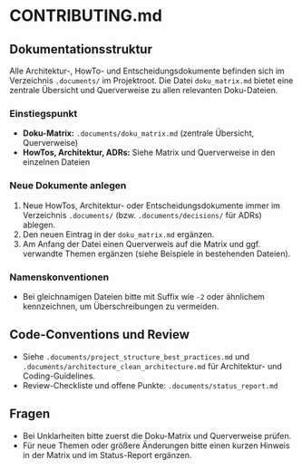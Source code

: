 # CONTRIBUTING.md

## Dokumentationsstruktur

Alle Architektur-, HowTo- und Entscheidungsdokumente befinden sich im Verzeichnis `.documents/` im Projektroot. Die Datei `doku_matrix.md` bietet eine zentrale Übersicht und Querverweise zu allen relevanten Doku-Dateien.

### Einstiegspunkt
- **Doku-Matrix:** `.documents/doku_matrix.md` (zentrale Übersicht, Querverweise)
- **HowTos, Architektur, ADRs:** Siehe Matrix und Querverweise in den einzelnen Dateien

### Neue Dokumente anlegen
1. Neue HowTos, Architektur- oder Entscheidungsdokumente immer im Verzeichnis `.documents/` (bzw. `.documents/decisions/` für ADRs) ablegen.
2. Den neuen Eintrag in der `doku_matrix.md` ergänzen.
3. Am Anfang der Datei einen Querverweis auf die Matrix und ggf. verwandte Themen ergänzen (siehe Beispiele in bestehenden Dateien).

### Namenskonventionen
- Bei gleichnamigen Dateien bitte mit Suffix wie `-2` oder ähnlichem kennzeichnen, um Überschreibungen zu vermeiden.

## Code-Conventions und Review
- Siehe `.documents/project_structure_best_practices.md` und `.documents/architecture_clean_architecture.md` für Architektur- und Coding-Guidelines.
- Review-Checkliste und offene Punkte: `.documents/status_report.md`

## Fragen
- Bei Unklarheiten bitte zuerst die Doku-Matrix und Querverweise prüfen.
- Für neue Themen oder größere Änderungen bitte einen kurzen Hinweis in der Matrix und im Status-Report ergänzen.
